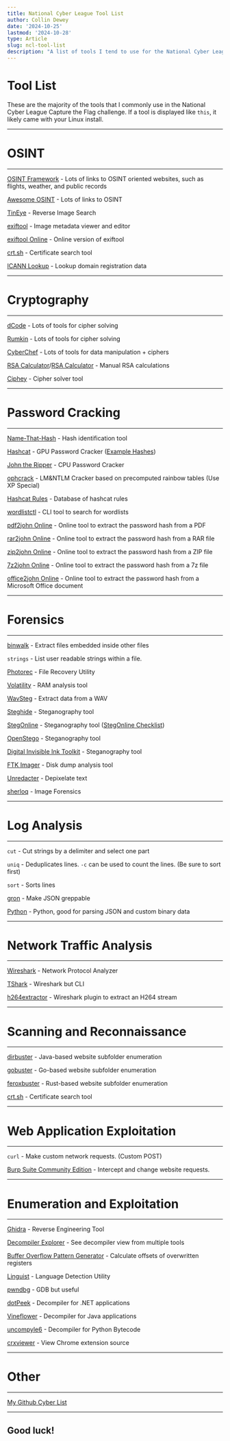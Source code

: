 ```yaml
---
title: National Cyber League Tool List
author: Collin Dewey
date: '2024-10-25'
lastmod: '2024-10-28'
type: Article
slug: ncl-tool-list
description: "A list of tools I tend to use for the National Cyber League (NCL) Capture The Flag (CTF)"
---
```


# Tool List

These are the majority of the tools that I commonly use in the National Cyber League Capture the Flag challenge. If a tool is displayed like `this`, it likely came with your Linux install.

---

# OSINT
---

[OSINT Framework](https://osintframework.com/) - Lots of links to OSINT oriented websites, such as flights, weather, and public records

[Awesome OSINT](https://github.com/jivoi/awesome-osint) - Lots of links to OSINT

[TinEye](https://tineye.com/) - Reverse Image Search

[exiftool](https://exiftool.org/) - Image metadata viewer and editor

[exiftool Online](https://exif.tools/) - Online version of exiftool

[crt.sh](https://crt.sh/) - Certificate search tool

[ICANN Lookup](https://lookup.icann.org/en) - Lookup domain registration data

---
# Cryptography
---

[dCode](https://www.dcode.fr/en) - Lots of tools for cipher solving

[Rumkin](https://rumkin.com/tools/cipher/) - Lots of tools for cipher solving

[CyberChef](https://gchq.github.io/CyberChef/) - Lots of tools for data manipulation + ciphers

[RSA Calculator](https://www.tausquared.net/pages/ctf/rsa.html)/[RSA Calculator](https://www.cs.drexel.edu/~popyack/IntroCS/HW/RSAWorksheet.html) - Manual RSA calculations

[Ciphey](https://github.com/Ciphey/Ciphey) - Cipher solver tool


---
# Password Cracking
---

[Name-That-Hash](https://nth.skerritt.blog/) - Hash identification tool

[Hashcat](https://hashcat.net/hashcat/) - GPU Password Cracker ([Example Hashes](https://hashcat.net/wiki/doku.php?id=example_hashes))

[John the Ripper](https://github.com/openwall/john) - CPU Password Cracker

[ophcrack](https://ophcrack.sourceforge.io/) - LM&NTLM Cracker based on precomputed rainbow tables (Use XP Special)

[Hashcat Rules](https://github.com/n0kovo/hashcat-rules-collection) - Database of hashcat rules

[wordlistctl](https://github.com/BlackArch/wordlistctl) - CLI tool to search for wordlists

[pdf2john Online](https://hashes.com/en/johntheripper/pdf2john) - Online tool to extract the password hash from a PDF

[rar2john Online](https://hashes.com/en/johntheripper/pdf2john) - Online tool to extract the password hash from a RAR file

[zip2john Online](https://hashes.com/en/johntheripper/pdf2john) - Online tool to extract the password hash from a ZIP file

[7z2john Online](https://hashes.com/en/johntheripper/pdf2john) - Online tool to extract the password hash from a 7z file

[office2john Online](https://hashes.com/en/johntheripper/pdf2john) - Online tool to extract the password hash from a Microsoft Office document


---
# Forensics
---

[binwalk](https://github.com/ReFirmLabs/binwalk) - Extract files embedded inside other files

`strings` - List user readable strings within a file.

[Photorec](https://www.cgsecurity.org/wiki/photoRec) - File Recovery Utility

[Volatility](https://volatilityfoundation.org/) - RAM analysis tool

[WavSteg](https://github.com/ragibson/Steganography#WavSteg) - Extract data from a WAV

[Steghide](https://github.com/StegHigh/steghide) - Steganography tool

[StegOnline](https://georgeom.net/StegOnline/upload) - Steganography tool ([StegOnline Checklist](https://georgeom.net/StegOnline/checklist))

[OpenStego](https://www.openstego.com/) - Steganography tool

[Digital Invisible Ink Toolkit](https://diit.sourceforge.net/) - Steganography tool

[FTK Imager](https://www.exterro.com/digital-forensics-software/forensic-toolkit) - Disk dump analysis tool

[Unredacter](https://github.com/BishopFox/unredacter) - Depixelate text

[sherloq](https://github.com/GuidoBartoli/sherloq) - Image Forensics

---
# Log Analysis
---

`cut` - Cut strings by a delimiter and select one part

`uniq` - Deduplicates lines. `-c` can be used to count the lines. (Be sure to sort first)

`sort` - Sorts lines

[gron](https://github.com/tomnomnom/gron) - Make JSON greppable

[Python](https://www.python.org/) - Python, good for parsing JSON and custom binary data


---
# Network Traffic Analysis
---

[Wireshark](https://www.wireshark.org/) - Network Protocol Analyzer

[TShark](https://tshark.dev/) - Wireshark but CLI

[h264extractor](https://github.com/volvet/h264extractor) - Wireshark plugin to extract an H264 stream


---
# Scanning and Reconnaissance
---

[dirbuster](https://sourceforge.net/projects/dirbuster/) - Java-based website subfolder enumeration

[gobuster](https://github.com/OJ/gobuster) - Go-based website subfolder enumeration

[feroxbuster](https://github.com/epi052/feroxbuster) - Rust-based website subfolder enumeration

[crt.sh](https://crt.sh/) - Certificate search tool

---
# Web Application Exploitation
---

`curl` - Make custom network requests. (Custom POST)

[Burp Suite Community Edition](https://portswigger.net/burp/communitydownload) - Intercept and change website requests.


---
# Enumeration and Exploitation
---

[Ghidra](https://ghidra-sre.org) - Reverse Engineering Tool

[Decompiler Explorer](https://dogbolt.org) - See decompiler view from multiple tools

[Buffer Overflow Pattern Generator](https://wiremask.eu/tools/buffer-overflow-pattern-generator) - Calculate offsets of overwritten registers

[Linguist](https://github.com/github-linguist/linguist) - Language Detection Utility

[pwndbg](https://github.com/pwndbg/pwndbg) - GDB but useful

[dotPeek](https://www.jetbrains.com/decompiler) - Decompiler for .NET applications

[Vineflower](https://github.com/Vineflower/vineflower) - Decompiler for Java applications

[uncompyle6](https://pypi.org/project/uncompyle6) - Decompiler for Python Bytecode

[crxviewer](https://robwu.nl/crxviewer) - View Chrome extension source

<!---
# Linux Distro
---

There are a few different main "Cyber Security" Linux distros, with different purposes.

- Kali Linux
    - 
- ParrotOS

-->

---
# Other
---

[My Github Cyber List](https://github.com/stars/CollinDewey/lists/cyber)

---

## Good luck!